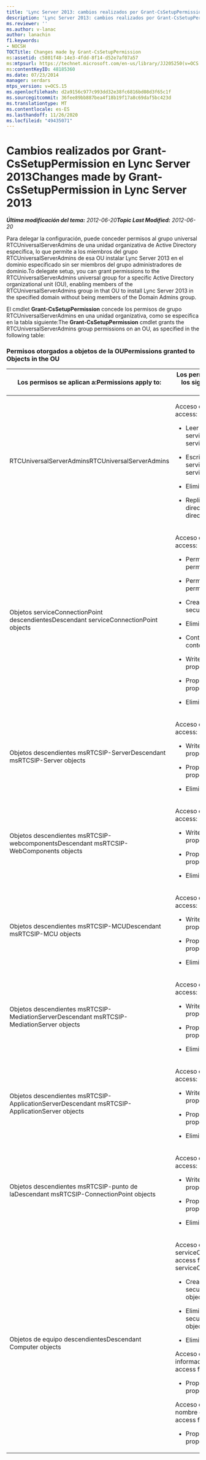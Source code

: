 ```yaml
---
title: 'Lync Server 2013: cambios realizados por Grant-CsSetupPermission'
description: 'Lync Server 2013: cambios realizados por Grant-CsSetupPermission.'
ms.reviewer: ''
ms.author: v-lanac
author: lanachin
f1.keywords:
- NOCSH
TOCTitle: Changes made by Grant-CsSetupPermission
ms:assetid: c5801f48-14e3-4fdd-8f14-d52e7af07a57
ms:mtpsurl: https://technet.microsoft.com/en-us/library/JJ205250(v=OCS.15)
ms:contentKeyID: 48185360
ms.date: 07/23/2014
manager: serdars
mtps_version: v=OCS.15
ms.openlocfilehash: d2a9156c977c993dd32e38fc6816bd08d3f65c1f
ms.sourcegitcommit: 36fee89bb887bea4f18b19f17a8c69daf5bc423d
ms.translationtype: MT
ms.contentlocale: es-ES
ms.lasthandoff: 11/26/2020
ms.locfileid: "49435071"
---
```

# <a name="changes-made-by-grant-cssetuppermission-in-lync-server-2013"></a><span data-ttu-id="46acd-103">Cambios realizados por Grant-CsSetupPermission en Lync Server 2013</span><span class="sxs-lookup"><span data-stu-id="46acd-103">Changes made by Grant-CsSetupPermission in Lync Server 2013</span></span>

<div data-xmlns="http://www.w3.org/1999/xhtml">

<div class="topic" data-xmlns="http://www.w3.org/1999/xhtml" data-msxsl="urn:schemas-microsoft-com:xslt" data-cs="https://msdn.microsoft.com/">

<div data-asp="https://msdn2.microsoft.com/asp">



</div>

<div id="mainSection">

<div id="mainBody"><span data-ttu-id="46acd-104">

<span> </span></span><span class="sxs-lookup"><span data-stu-id="46acd-104">

<span> </span></span></span>

<span data-ttu-id="46acd-105">_**Última modificación del tema:** 2012-06-20_</span><span class="sxs-lookup"><span data-stu-id="46acd-105">_**Topic Last Modified:** 2012-06-20_</span></span>

<span data-ttu-id="46acd-106">Para delegar la configuración, puede conceder permisos al grupo universal RTCUniversalServerAdmins de una unidad organizativa de Active Directory específica, lo que permite a los miembros del grupo RTCUniversalServerAdmins de esa OU instalar Lync Server 2013 en el dominio especificado sin ser miembros del grupo administradores de dominio.</span><span class="sxs-lookup"><span data-stu-id="46acd-106">To delegate setup, you can grant permissions to the RTCUniversalServerAdmins universal group for a specific Active Directory organizational unit (OU), enabling members of the RTCUniversalServerAdmins group in that OU to install Lync Server 2013 in the specified domain without being members of the Domain Admins group.</span></span>

<span data-ttu-id="46acd-107">El cmdlet **Grant-CsSetupPermission** concede los permisos de grupo RTCUniversalServerAdmins en una unidad organizativa, como se especifica en la tabla siguiente:</span><span class="sxs-lookup"><span data-stu-id="46acd-107">The **Grant-CsSetupPermission** cmdlet grants the RTCUniversalServerAdmins group permissions on an OU, as specified in the following table:</span></span>

### <a name="permissions-granted-to-objects-in-the-ou"></a><span data-ttu-id="46acd-108">Permisos otorgados a objetos de la OU</span><span class="sxs-lookup"><span data-stu-id="46acd-108">Permissions granted to Objects in the OU</span></span>

<table>
<colgroup>
<col style="width: 50%" />
<col style="width: 50%" />
</colgroup>
<thead>
<tr class="header">
<th><span data-ttu-id="46acd-109">Los permisos se aplican a:</span><span class="sxs-lookup"><span data-stu-id="46acd-109">Permissions apply to:</span></span></th>
<th><span data-ttu-id="46acd-110">Los permisos concedidos son los siguientes:</span><span class="sxs-lookup"><span data-stu-id="46acd-110">Permissions granted are:</span></span></th>
</tr>
</thead>
<tbody>
<tr class="odd">
<td><p><span data-ttu-id="46acd-111">RTCUniversalServerAdmins</span><span class="sxs-lookup"><span data-stu-id="46acd-111">RTCUniversalServerAdmins</span></span></p></td>
<td><p><span data-ttu-id="46acd-112">Acceso especial:</span><span class="sxs-lookup"><span data-stu-id="46acd-112">Special access:</span></span></p>
<ul>
<li><p><span data-ttu-id="46acd-113">Leer servicePrincipalName</span><span class="sxs-lookup"><span data-stu-id="46acd-113">Read servicePrincipalName</span></span></p></li>
<li><p><span data-ttu-id="46acd-114">Escribir servicePrincipalName</span><span class="sxs-lookup"><span data-stu-id="46acd-114">Write servicePrincipalName</span></span></p></li>
<li><p><span data-ttu-id="46acd-115">Eliminar árbol</span><span class="sxs-lookup"><span data-stu-id="46acd-115">Delete tree</span></span></p></li>
<li><p><span data-ttu-id="46acd-116">Replicar cambios de directorio</span><span class="sxs-lookup"><span data-stu-id="46acd-116">Replicating directory changes</span></span></p></li>
</ul></td>
</tr>
<tr class="even">
<td><p><span data-ttu-id="46acd-117">Objetos serviceConnectionPoint descendientes</span><span class="sxs-lookup"><span data-stu-id="46acd-117">Descendant serviceConnectionPoint objects</span></span></p></td>
<td><p><span data-ttu-id="46acd-118">Acceso especial:</span><span class="sxs-lookup"><span data-stu-id="46acd-118">Special access:</span></span></p>
<ul>
<li><p><span data-ttu-id="46acd-119">Permisos de lectura</span><span class="sxs-lookup"><span data-stu-id="46acd-119">Read permissions</span></span></p></li>
<li><p><span data-ttu-id="46acd-120">Permisos de escritura</span><span class="sxs-lookup"><span data-stu-id="46acd-120">Write permissions</span></span></p></li>
<li><p><span data-ttu-id="46acd-121">Crear elemento secundario</span><span class="sxs-lookup"><span data-stu-id="46acd-121">Create child</span></span></p></li>
<li><p><span data-ttu-id="46acd-122">Eliminar hijo</span><span class="sxs-lookup"><span data-stu-id="46acd-122">Delete child</span></span></p></li>
<li><p><span data-ttu-id="46acd-123">Contenido de la lista</span><span class="sxs-lookup"><span data-stu-id="46acd-123">List contents</span></span></p></li>
<li><p><span data-ttu-id="46acd-124">Write (propiedad)</span><span class="sxs-lookup"><span data-stu-id="46acd-124">Write property</span></span></p></li>
<li><p><span data-ttu-id="46acd-125">Propiedad de lectura</span><span class="sxs-lookup"><span data-stu-id="46acd-125">Read property</span></span></p></li>
<li><p><span data-ttu-id="46acd-126">Eliminar árbol</span><span class="sxs-lookup"><span data-stu-id="46acd-126">Delete tree</span></span></p></li>
</ul></td>
</tr>
<tr class="odd">
<td><p><span data-ttu-id="46acd-127">Objetos descendientes msRTCSIP-Server</span><span class="sxs-lookup"><span data-stu-id="46acd-127">Descendant msRTCSIP-Server objects</span></span></p></td>
<td><p><span data-ttu-id="46acd-128">Acceso especial:</span><span class="sxs-lookup"><span data-stu-id="46acd-128">Special access:</span></span></p>
<ul>
<li><p><span data-ttu-id="46acd-129">Write (propiedad)</span><span class="sxs-lookup"><span data-stu-id="46acd-129">Write property</span></span></p></li>
<li><p><span data-ttu-id="46acd-130">Propiedad de lectura</span><span class="sxs-lookup"><span data-stu-id="46acd-130">Read property</span></span></p></li>
<li><p><span data-ttu-id="46acd-131">Eliminar árbol</span><span class="sxs-lookup"><span data-stu-id="46acd-131">Delete tree</span></span></p></li>
</ul></td>
</tr>
<tr class="even">
<td><p><span data-ttu-id="46acd-132">Objetos descendientes msRTCSIP-webcomponents</span><span class="sxs-lookup"><span data-stu-id="46acd-132">Descendant msRTCSIP-WebComponents objects</span></span></p></td>
<td><p><span data-ttu-id="46acd-133">Acceso especial:</span><span class="sxs-lookup"><span data-stu-id="46acd-133">Special access:</span></span></p>
<ul>
<li><p><span data-ttu-id="46acd-134">Write (propiedad)</span><span class="sxs-lookup"><span data-stu-id="46acd-134">Write property</span></span></p></li>
<li><p><span data-ttu-id="46acd-135">Propiedad de lectura</span><span class="sxs-lookup"><span data-stu-id="46acd-135">Read property</span></span></p></li>
<li><p><span data-ttu-id="46acd-136">Eliminar árbol</span><span class="sxs-lookup"><span data-stu-id="46acd-136">Delete tree</span></span></p></li>
</ul></td>
</tr>
<tr class="odd">
<td><p><span data-ttu-id="46acd-137">Objetos descendientes msRTCSIP-MCU</span><span class="sxs-lookup"><span data-stu-id="46acd-137">Descendant msRTCSIP-MCU objects</span></span></p></td>
<td><p><span data-ttu-id="46acd-138">Acceso especial:</span><span class="sxs-lookup"><span data-stu-id="46acd-138">Special access:</span></span></p>
<ul>
<li><p><span data-ttu-id="46acd-139">Write (propiedad)</span><span class="sxs-lookup"><span data-stu-id="46acd-139">Write property</span></span></p></li>
<li><p><span data-ttu-id="46acd-140">Propiedad de lectura</span><span class="sxs-lookup"><span data-stu-id="46acd-140">Read property</span></span></p></li>
<li><p><span data-ttu-id="46acd-141">Eliminar árbol</span><span class="sxs-lookup"><span data-stu-id="46acd-141">Delete tree</span></span></p></li>
</ul></td>
</tr>
<tr class="even">
<td><p><span data-ttu-id="46acd-142">Objetos descendientes msRTCSIP-MediationServer</span><span class="sxs-lookup"><span data-stu-id="46acd-142">Descendant msRTCSIP-MediationServer objects</span></span></p></td>
<td><p><span data-ttu-id="46acd-143">Acceso especial:</span><span class="sxs-lookup"><span data-stu-id="46acd-143">Special access:</span></span></p>
<ul>
<li><p><span data-ttu-id="46acd-144">Write (propiedad)</span><span class="sxs-lookup"><span data-stu-id="46acd-144">Write property</span></span></p></li>
<li><p><span data-ttu-id="46acd-145">Propiedad de lectura</span><span class="sxs-lookup"><span data-stu-id="46acd-145">Read property</span></span></p></li>
<li><p><span data-ttu-id="46acd-146">Eliminar árbol</span><span class="sxs-lookup"><span data-stu-id="46acd-146">Delete tree</span></span></p></li>
</ul></td>
</tr>
<tr class="odd">
<td><p><span data-ttu-id="46acd-147">Objetos descendientes msRTCSIP-ApplicationServer</span><span class="sxs-lookup"><span data-stu-id="46acd-147">Descendant msRTCSIP-ApplicationServer objects</span></span></p></td>
<td><p><span data-ttu-id="46acd-148">Acceso especial:</span><span class="sxs-lookup"><span data-stu-id="46acd-148">Special access:</span></span></p>
<ul>
<li><p><span data-ttu-id="46acd-149">Write (propiedad)</span><span class="sxs-lookup"><span data-stu-id="46acd-149">Write property</span></span></p></li>
<li><p><span data-ttu-id="46acd-150">Propiedad de lectura</span><span class="sxs-lookup"><span data-stu-id="46acd-150">Read property</span></span></p></li>
<li><p><span data-ttu-id="46acd-151">Eliminar árbol</span><span class="sxs-lookup"><span data-stu-id="46acd-151">Delete tree</span></span></p></li>
</ul></td>
</tr>
<tr class="even">
<td><p><span data-ttu-id="46acd-152">Objetos descendientes msRTCSIP-punto de la</span><span class="sxs-lookup"><span data-stu-id="46acd-152">Descendant msRTCSIP-ConnectionPoint objects</span></span></p></td>
<td><p><span data-ttu-id="46acd-153">Acceso especial:</span><span class="sxs-lookup"><span data-stu-id="46acd-153">Special access:</span></span></p>
<ul>
<li><p><span data-ttu-id="46acd-154">Write (propiedad)</span><span class="sxs-lookup"><span data-stu-id="46acd-154">Write property</span></span></p></li>
<li><p><span data-ttu-id="46acd-155">Propiedad de lectura</span><span class="sxs-lookup"><span data-stu-id="46acd-155">Read property</span></span></p></li>
<li><p><span data-ttu-id="46acd-156">Eliminar árbol</span><span class="sxs-lookup"><span data-stu-id="46acd-156">Delete tree</span></span></p></li>
</ul></td>
</tr>
<tr class="odd">
<td><p><span data-ttu-id="46acd-157">Objetos de equipo descendientes</span><span class="sxs-lookup"><span data-stu-id="46acd-157">Descendant Computer objects</span></span></p></td>
<td><p><span data-ttu-id="46acd-158">Acceso especial para serviceConnectionPoint:</span><span class="sxs-lookup"><span data-stu-id="46acd-158">Special access for serviceConnectionPoint:</span></span></p>
<ul>
<li><p><span data-ttu-id="46acd-159">Crear objetos secundarios</span><span class="sxs-lookup"><span data-stu-id="46acd-159">Create child objects</span></span></p></li>
<li><p><span data-ttu-id="46acd-160">Eliminar objetos secundarios</span><span class="sxs-lookup"><span data-stu-id="46acd-160">Delete child objects</span></span></p></li>
<li><p><span data-ttu-id="46acd-161">Eliminar árbol</span><span class="sxs-lookup"><span data-stu-id="46acd-161">Delete tree</span></span></p></li>
</ul>
<p><span data-ttu-id="46acd-162">Acceso especial para información pública:</span><span class="sxs-lookup"><span data-stu-id="46acd-162">Special access for public information:</span></span></p>
<ul>
<li><p><span data-ttu-id="46acd-163">Propiedad de lectura</span><span class="sxs-lookup"><span data-stu-id="46acd-163">Read property</span></span></p></li>
</ul>
<p><span data-ttu-id="46acd-164">Acceso especial para el nombre de host DNS:</span><span class="sxs-lookup"><span data-stu-id="46acd-164">Special access for DNS host name:</span></span></p>
<ul>
<li><p><span data-ttu-id="46acd-165">Propiedad de lectura</span><span class="sxs-lookup"><span data-stu-id="46acd-165">Read property</span></span></p></li>
</ul></td>
</tr>
</tbody>
</table><span data-ttu-id="46acd-166">


</div>

<span> </span>

</div>

</div>

</span><span class="sxs-lookup"><span data-stu-id="46acd-166">


</div>

<span> </span>

</div>

</div>

</span></span></div>


